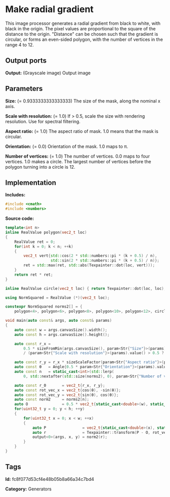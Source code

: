 # Make radial gradient

This image processor generates a radial gradient from black to white, with black in the origin. The pixel values are proportional to the square of the distance to the origin. "Distance" can be chosen such that the gradient is circular, or forms an even-sided polygon, with the number of vertices in the range 4 to 12.

## Output ports

__Output:__ (Grayscale image) Output image

## Parameters

__Size:__ (= 0.9333333333333333) The size of the mask, along the nominal x axis.

__Scale with resolution:__ (= 1.0) If > 0.5, scale the size with rendering resolution. Use for spectral filtering.

__Aspect ratio:__ (= 1.0) The aspect ratio of mask. 1.0 means that the mask is circular.

__Orientation:__ (= 0.0) Orientation of the mask. 1.0 maps to π.

__Number of vertices:__ (= 1.0) The number of vertices. 0.0 maps to four vertices. 1.0 makes a circle. The largest number of vertices before the polygon turning into a circle is 12.

## Implementation

__Includes:__ 

```c++
#include <cmath>
#include <numbers>
```

__Source code:__ 

```c++
template<int n>
inline RealValue polygon(vec2_t loc)
{
	RealValue ret = 0;
	for(int k = 0; k < n; ++k)
	{
		vec2_t vert{std::cos(2 * std::numbers::pi * (k + 0.5) / n),
		            std::sin(2 * std::numbers::pi * (k + 0.5) / n)};
		ret = std::max(ret, std::abs(Texpainter::dot(loc, vert)));
	}
	return ret * ret;
}

inline RealValue circle(vec2_t loc) { return Texpainter::dot(loc, loc); }

using NormSquared = RealValue (*)(vec2_t loc);

constexpr NormSquared norms2[] = {
    polygon<4>, polygon<6>, polygon<8>, polygon<10>, polygon<12>, circle};

void main(auto const& args, auto const& params)
{
	auto const w = args.canvasSize().width();
	auto const h = args.canvasSize().height();

	auto const r_x =
	    0.5 * sizeFromMin(args.canvasSize(), param<Str{"Size"}>(params))
	    / (param<Str{"Scale with resolution"}>(params).value() > 0.5 ? args.resolution() : 1.0);

	auto const r_y = r_x * sizeScaleFactor(param<Str{"Aspect ratio"}>(params));
	auto const θ   = Angle{0.5 * param<Str{"Orientation"}>(params).value(), Angle::Turns{}};
	auto const n   = static_cast<int>(std::lerp(
        0, std::nextafter(std::size(norms2), 0), param<Str{"Number of vertices"}>(params).value()));

	auto const r_0       = vec2_t{r_x, r_y};
	auto const rot_vec_x = vec2_t{cos(θ), -sin(θ)};
	auto const rot_vec_y = vec2_t{sin(θ), cos(θ)};
	auto const norm2     = norms2[n];
	auto O               = 0.5 * vec2_t{static_cast<double>(w), static_cast<double>(h)};
	for(uint32_t y = 0; y < h; ++y)
	{
		for(uint32_t x = 0; x < w; ++x)
		{
			auto P                = vec2_t{static_cast<double>(x), static_cast<double>(y)};
			auto r                = Texpainter::transform(P - O, rot_vec_x, rot_vec_y) / r_0;
			output<0>(args, x, y) = norm2(r);
		}
	}
}
```

## Tags

__Id:__ fc8f077d53cf4e48b05b8a66a34c7bd4

__Category:__ Generators